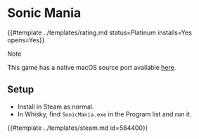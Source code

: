 # Sonic Mania
<!-- script:Aliases [] -->

{{#template ../templates/rating.md status=Platinum installs=Yes opens=Yes}}

> [!NOTE]
> This game has a native macOS source port available [here](https://www.macsourceports.com/game/sonicmania).

## Setup

- Install in Steam as normal.
- In Whisky, find `SonicMania.exe` in the Program list and run it.


{{#template ../templates/steam.md id=584400}}
